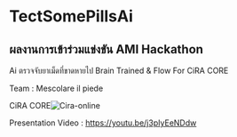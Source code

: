 # TectSomePillsAi
<h2> ผลงานการเข้าร่วมแข่งขัน AMI Hackathon </h2>
Ai ตรวจจับยาเม็ดที่ขาดหายไป
Brain Trained & Flow For CiRA CORE

Team : Mescolare il piede 

CiRA CORE![Cira-online](https://user-images.githubusercontent.com/57782275/208415714-ac204582-34f1-40d2-a0b2-84e6dc7b485a.png)

Presentation Video : https://youtu.be/j3pIyEeNDdw

